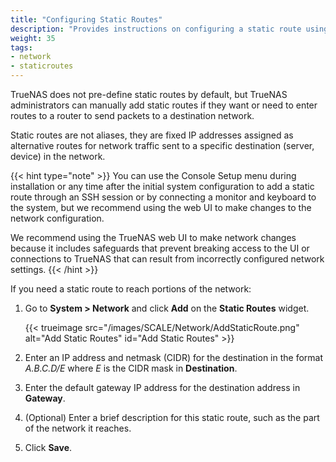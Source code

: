 ```yaml
---
title: "Configuring Static Routes"
description: "Provides instructions on configuring a static route using the TrueNAS web UI."
weight: 35
tags:
- network
- staticroutes
---
```


TrueNAS does not pre-define static routes by default, but TrueNAS administrators can manually add static routes if they want or need to enter routes to a router to send packets to a destination network.

Static routes are not aliases, they are fixed IP addresses assigned as alternative routes for network traffic sent to a specific destination (server, device) in the network.

{{< hint type="note" >}}
You can use the Console Setup menu during installation or any time after the initial system configuration to add a static route through an SSH session or by connecting a monitor and keyboard to the system, but we recommend using the web UI to make changes to the network configuration.

We recommend using the TrueNAS web UI to make network changes because it includes safeguards that prevent breaking access to the UI or connections to TrueNAS that can result from incorrectly configured network settings.
{{< /hint >}}

If you need a static route to reach portions of the network:

1. Go to **System > Network** and click **Add** on the **Static Routes** widget.

   {{< trueimage src="/images/SCALE/Network/AddStaticRoute.png" alt="Add Static Routes" id="Add Static Routes" >}}

2. Enter an IP address and netmask (CIDR) for the destination in the format *A.B.C.D/E* where *E* is the CIDR mask in **Destination**.

3. Enter the default gateway IP address for the destination address in **Gateway**.

4. (Optional) Enter a brief description for this static route, such as the part of the network it reaches.

5. Click **Save**.
